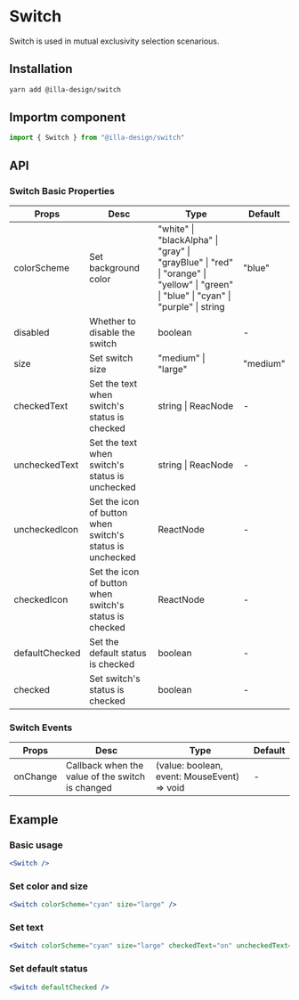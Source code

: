 # Switch

Switch is used in mutual exclusivity selection scenarious.

## Installation

```bash
yarn add @illa-design/switch
```

## Importm component

```jsx
import { Switch } from "@illa-design/switch"
```

## API

### Switch Basic Properties

| Props          | Desc                                                      | Type                                                         | Default  |
| -------------- | --------------------------------------------------------- | ------------------------------------------------------------ | -------- |
| colorScheme    | Set background color                                      | "white" \| "blackAlpha" \| "gray" \| "grayBlue" \| "red" \| "orange" \| "yellow" \| "green" \| "blue"  \| "cyan" \| "purple" \| string | "blue"   |
| disabled       | Whether to disable the switch                             | boolean                                                      | -        |
| size           | Set switch size                                           | "medium" \| "large"                                          | "medium" |
| checkedText    | Set the text when switch's status is checked              | string \| ReacNode                                           | -        |
| uncheckedText  | Set the text when switch's status is unchecked            | string \| ReacNode                                           | -        |
| uncheckedIcon  | Set the icon of button  when switch's status is unchecked | ReactNode                                                    | -        |
| checkedIcon    | Set the icon of button  when switch's status is checked   | ReactNode                                                    | -        |
| defaultChecked | Set the default status is checked                         | boolean                                                      | -        |
| checked        | Set switch's status is checked                            | boolean                                                      | -        |

### Switch Events

| Props    | Desc                                             | Type                                        | Default |
| -------- | ------------------------------------------------ | ------------------------------------------- | ------- |
| onChange | Callback when the value of the switch is changed | (value: boolean, event: MouseEvent) => void | -       |



## Example

### Basic usage

```jsx
<Switch />
```

### Set color and size

```jsx
<Switch colorScheme="cyan" size="large" />
```

### Set text

```jsx
<Switch colorScheme="cyan" size="large" checkedText="on" uncheckedText="off" />
```

### Set default status 

```jsx
<Switch defaultChecked />
```
